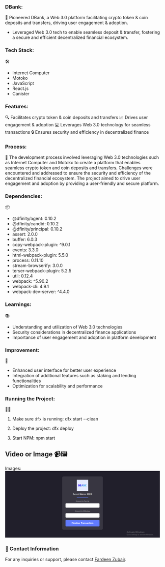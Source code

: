 ### DBank:
🚀 Pioneered DBank, a Web 3.0 platform facilitating crypto token & coin deposits and transfers, driving user engagement & adoption.
- Leveraged Web 3.0 tech to enable seamless deposit & transfer, fostering a secure and efficient decentralized financial ecosystem.

### Tech Stack:
🛠️ 
- Internet Computer
- Motoko
- JavaScript
- React.js
- Canister

### Features:
🔍 Facilitates crypto token & coin deposits and transfers
📈 Drives user engagement & adoption
💻 Leverages Web 3.0 technology for seamless transactions
🔒 Ensures security and efficiency in decentralized finance

### Process:
📝 The development process involved leveraging Web 3.0 technologies such as Internet Computer and Motoko to create a platform that enables seamless crypto token and coin deposits and transfers. Challenges were encountered and addressed to ensure the security and efficiency of the decentralized financial ecosystem. The project aimed to drive user engagement and adoption by providing a user-friendly and secure platform.

### Dependencies:
📦 
- @dfinity/agent: 0.10.2
- @dfinity/candid: 0.10.2
- @dfinity/principal: 0.10.2
- assert: 2.0.0
- buffer: 6.0.3
- copy-webpack-plugin: ^9.0.1
- events: 3.3.0
- html-webpack-plugin: 5.5.0
- process: 0.11.10
- stream-browserify: 3.0.0
- terser-webpack-plugin: 5.2.5
- util: 0.12.4
- webpack: ^5.90.2
- webpack-cli: 4.9.1
- webpack-dev-server: ^4.4.0

### Learnings:
📚 
- Understanding and utilization of Web 3.0 technologies
- Security considerations in decentralized finance applications
- Importance of user engagement and adoption in platform development

### Improvement:
🔧 
- Enhanced user interface for better user experience
- Integration of additional features such as staking and lending functionalities
- Optimization for scalability and performance

### Running the Project:
🏃‍♂️ 
1. Make sure `dfx` is running:
dfx start --clean

2. Deploy the project:
dfx deploy

3. Start NPM:
npm start

## Video or Image 📹🖼️
Images:
<img src = "https://github.com/Fardeeeeen/DBank/blob/main/dbank.png" alt = "pages" />


### 📧 Contact Information
For any inquiries or support, please contact [Fardeen Zubair](mailto:fardeenzubair@gmail.com).
